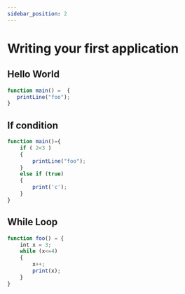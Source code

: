 ```yaml
---
sidebar_position: 2
---
```


# Writing your first application

## Hello World
```jsx
function main() =  {
   printLine("foo");
}
```

## If condition
```jsx
function main()={
    if ( 2<3 ) 
    {
        printLine("foo");
    }
    else if (true)
    {
        print('c');
    }
}
```

## While Loop
```jsx
function foo() = {
    int x = 3;
    while (x<=4)
    {
        x++;
        print(x);
    }
}
```